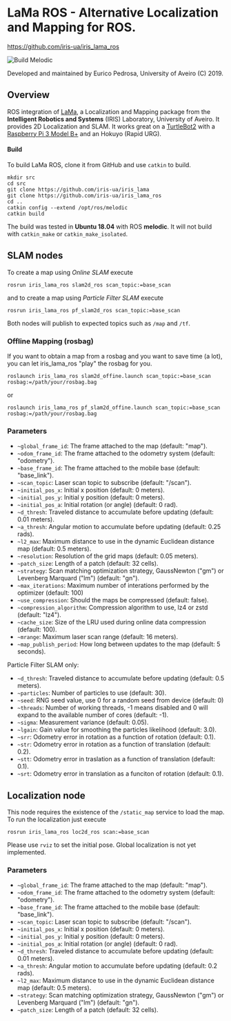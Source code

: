 LaMa ROS - Alternative Localization and Mapping for ROS.
========================================================
https://github.com/iris-ua/iris_lama_ros

![Build Melodic](https://github.com/eupedrosa/a_copy_of_iris_lama_ros/workflows/Build%20Melodic/badge.svg)

Developed and maintained by Eurico Pedrosa, University of Aveiro (C) 2019.

Overview
--------

ROS integration of [LaMa]( https://github.com/iris-ua/iris_lama), a Localization and Mapping package from the **Intelligent Robotics and Systems** (IRIS) Laboratory, University of Aveiro. It provides 2D Localization and SLAM. It works great on a [TurtleBot2](https://www.turtlebot.com/turtlebot2/) with a [Raspberry Pi 3 Model B+](https://www.raspberrypi.org/products/raspberry-pi-3-model-b-plus/) and an Hokuyo (Rapid URG).

#### Build

To build LaMa ROS, clone it from GitHub and use `catkin` to build.
```
mkdir src
cd src
git clone https://github.com/iris-ua/iris_lama
git clone https://github.com/iris-ua/iris_lama_ros
cd ..
catkin config --extend /opt/ros/melodic
catkin build
```
The build was tested in **Ubuntu 18.04** with ROS **melodic**. It will not build with `catkin_make` or `catkin_make_isolated`.

## SLAM nodes

To create a map using *Online SLAM* execute
```
rosrun iris_lama_ros slam2d_ros scan_topic:=base_scan
```
and to create a map using *Particle Filter SLAM* execute
```
rosrun iris_lama_ros pf_slam2d_ros scan_topic:=base_scan
```

Both nodes will publish to expected topics such as `/map` and `/tf`.

### Offline Mapping (rosbag)

If you want to obtain a map from a rosbag and you want to save time (a lot),
you can let iris_lama_ros "play" the rosbag for you.

```
roslaunch iris_lama_ros slam2d_offine.launch scan_topic:=base_scan rosbag:=/path/your/rosbag.bag
```
or
```
roslaunch iris_lama_ros pf_slam2d_offine.launch scan_topic:=base_scan rosbag:=/path/your/rosbag.bag
```

### Parameters

* `~global_frame_id`: The frame attached to the map (default: "map").
* `~odom_frame_id`: The frame attached to the odometry system (default: "odometry").
* `~base_frame_id`: The frame attached to the mobile base (default: "base_link").
* `~scan_topic`: Laser scan topic to subscribe (default: "/scan").
* `~initial_pos_x`: Initial x position (default: 0 meters).
* `~initial_pos_y`: Initial y position (default: 0 meters).
* `~initial_pos_a`: Initial rotation (or angle) (default: 0 rad).
* `~d_thresh`: Traveled distance to accumulate before updating (default: 0.01 meters).
* `~a_thresh`: Angular motion to accumulate before updating (default: 0.25 rads).
* `~l2_max`: Maximum distance to use in the dynamic Euclidean distance map (default: 0.5 meters).
* `~resolution`: Resolution of the grid maps (default: 0.05 meters).
* `~patch_size`: Length of a patch (default: 32 cells).
* `~strategy`: Scan matching optimization strategy, GaussNewton ("gm") or Levenberg Marquard ("lm") (default: "gn").
* `~max_iterations`: Maximum number of interations performed by the optimizer (default: 100)
* `~use_compression`: Should the maps be compressed (default: false).
* `~compression_algorithm`: Compression algorithm to use, lz4 or zstd (default: "lz4").
* `~cache_size`: Size of the LRU used during online data compression (default: 100).
* `~mrange`: Maximum laser scan range (default: 16 meters).
* `~map_publish_period`: How long between updates to the map (default: 5 seconds).

Particle Filter SLAM only:
* `~d_thresh`: Traveled distance to accumulate before updating (default: 0.5 meters).
* `~particles`: Number of particles to use (default: 30).
* `~seed`: RNG seed value, use 0 for a random seed from device (default: 0)
* `~threads`: Number of working threads, -1 means disabled and 0 will expand to the available number of cores (default: -1).
* `~sigma`: Measurement variance (default: 0.05).
* `~lgain`: Gain value for smoothing the particles likelihood (default: 3.0).
* `~srr`: Odometry error in rotation as a function of rotation (default: 0.1).
* `~str`: Odometry error in rotation as a function of translation (default: 0.2).
* `~stt`: Odometry error in traslation as a function of translation (default: 0.1).
* `~srt`: Odometry error in translation as a funciton of rotation (default: 0.1).

## Localization node

This node requires the existence of the `/static_map` service to load the map.
To run the localization just execute
```
rosrun iris_lama_ros loc2d_ros scan:=base_scan
```
Please use `rviz` to set the initial pose. Global localization is not yet implemented.

### Parameters

* `~global_frame_id`: The frame attached to the map (default: "map").
* `~odom_frame_id`: The frame attached to the odometry system (default: "odometry").
* `~base_frame_id`: The frame attached to the mobile base (default: "base_link").
* `~scan_topic`: Laser scan topic to subscribe (default: "/scan").
* `~initial_pos_x`: Initial x position (default: 0 meters).
* `~initial_pos_y`: Initial y position (default: 0 meters).
* `~initial_pos_a`: Initial rotation (or angle) (default: 0 rad).
* `~d_thresh`: Traveled distance to accumulate before updating (default: 0.01 meters).
* `~a_thresh`: Angular motion to accumulate before updating (default: 0.2 rads).
* `~l2_max`: Maximum distance to use in the dynamic Euclidean distance map (default: 0.5 meters).
* `~strategy`: Scan matching optimization strategy, GaussNewton ("gm") or Levenberg Marquard ("lm") (default: "gn").
* `~patch_size`: Length of a patch (default: 32 cells).



